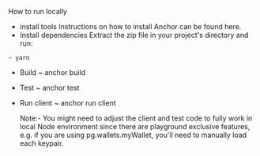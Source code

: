 How to run locally
  *  install tools
Instructions on how to install Anchor can be found here.
  *  Install dependencies
Extract the zip file in your project's directory and run:

    ~ yarn
 * Build
   ~ anchor build
 * Test
   ~ anchor test
 * Run client
   ~ anchor run client



   Note:- You might need to adjust the client and test code to fully work in local Node environment since there are playground exclusive features, e.g. if you are using pg.wallets.myWallet, you'll need to manually load each keypair.


